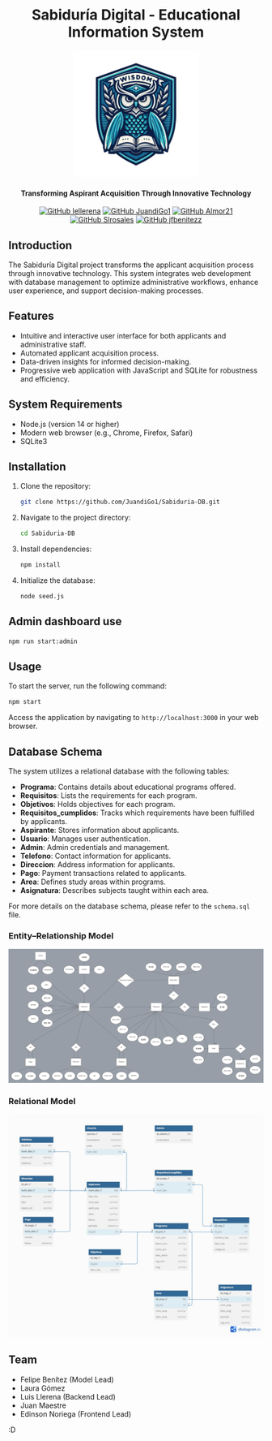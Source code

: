 <div align="center">
  <h1>
    Sabiduría Digital - Educational Information System
  </h1>

<img src="src/public/Images/logo_sabiduria.png" alt="Logo de Sabiduría" width="250"/>

<h4>
    Transforming Aspirant Acquisition Through Innovative Technology
  </h4>

[![GitHub lellerena](https://img.shields.io/badge/by-lellerena-red)](https://github.com/lellerena)
[![GitHub JuandiGo1](https://img.shields.io/badge/by-JuandiGo1-green)](https://github.com/JuandiGo1)
[![GitHub Almor21](https://img.shields.io/badge/by-Almor21-orange)](https://github.com/Almor21)
[![GitHub Slrosales](https://img.shields.io/badge/by-Slrosales-purple)](https://github.com/Slrosales)
[![GitHub jfbenitezz](https://img.shields.io/badge/by-jfbenitezz-blue)](https://github.com/jfbenitezz)

</div>

## Introduction

The Sabiduría Digital project transforms the applicant acquisition process through innovative technology. This system integrates web development with database management to optimize administrative workflows, enhance user experience, and support decision-making processes.

## Features

-   Intuitive and interactive user interface for both applicants and administrative staff.
-   Automated applicant acquisition process.
-   Data-driven insights for informed decision-making.
-   Progressive web application with JavaScript and SQLite for robustness and efficiency.

## System Requirements

-   Node.js (version 14 or higher)
-   Modern web browser (e.g., Chrome, Firefox, Safari)
-   SQLite3

## Installation

1. Clone the repository:

    ```bash
    git clone https://github.com/JuandiGo1/Sabiduria-DB.git

    ```

2. Navigate to the project directory:

    ```bash
    cd Sabiduria-DB

    ```

3. Install dependencies:

    ```bash
    npm install

    ```

4. Initialize the database:

    ```bash
    node seed.js
    ```

## Admin dashboard use

```bash
npm run start:admin
```

## Usage

To start the server, run the following command:

```bash
npm start
```

Access the application by navigating to `http://localhost:3000` in your web browser.

## Database Schema

The system utilizes a relational database with the following tables:

-   **Programa**: Contains details about educational programs offered.
-   **Requisitos**: Lists the requirements for each program.
-   **Objetivos**: Holds objectives for each program.
-   **Requisitos_cumplidos**: Tracks which requirements have been fulfilled by applicants.
-   **Aspirante**: Stores information about applicants.
-   **Usuario**: Manages user authentication.
-   **Admin**: Admin credentials and management.
-   **Telefono**: Contact information for applicants.
-   **Direccion**: Address information for applicants.
-   **Pago**: Payment transactions related to applicants.
-   **Area**: Defines study areas within programs.
-   **Asignatura**: Describes subjects taught within each area.

For more details on the database schema, please refer to the `schema.sql` file.

### Entity–Relationship Model

<img src="Modelo de Entidad relacion.png">

### Relational Model

<img src="Modelo Relacional.jpeg">

## Team

-   Felipe Benítez (Model Lead)
-   Laura Gómez
-   Luis Llerena (Backend Lead)
-   Juan Maestre
-   Edinson Noriega (Frontend Lead)

:D
